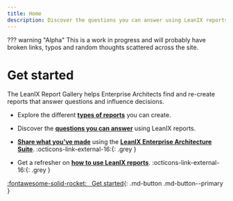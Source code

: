 ```yaml
---
title: Home
description: Discover the questions you can answer using LeanIX reports
---
```


??? warning "Alpha"
    This is a work in progress and will probably have broken links, typos and random thoughts scattered across the site.
 
# Get started 

The LeanIX Report Gallery helps Enterprise Architects find and re-create reports that answer questions and influence decisions.

- Explore the different **[types of reports](reports/)** you can create.

- Discover the **[questions you can answer](questions/)** using LeanIX reports.

- **[Share what you've made](about/)** using the **[LeanIX Enterprise Architecture Suite](https://www.leanix.net/en/solutions/enterprise-architecture-suite)**. :octicons-link-external-16:{: .grey } 

- Get a refresher on **[how to use LeanIX reports](https://docs.leanix.net/docs/insights-through-reports)**. :octicons-link-external-16:{: .grey } 

[:fontawesome-solid-rocket: &nbsp; Get started](reports/){: .md-button .md-button--primary }
